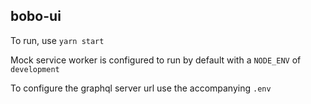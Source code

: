 ## bobo-ui

To run, use `yarn start`

Mock service worker is configured to run by default with a `NODE_ENV` of `development`

To configure the graphql server url use the accompanying `.env`
